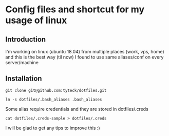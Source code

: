# Config files and shortcut for my usage of linux

## Introduction
I'm working on linux (ubuntu 18.04) from multiple places (work, vps, home) and 
this is the best way (til now) I found to use same aliases/conf on every 
server/machine 

## Installation 

```
git clone git@github.com:tyteck/dotfiles.git

ln -s dotfiles/.bash_aliases .bash_aliases
```

Some alias require credentials and they are stored in dotfiles/.creds
```
cat dotfiles/.creds-sample > dotfiles/.creds
```
I will be glad to get any tips to improve this :)
